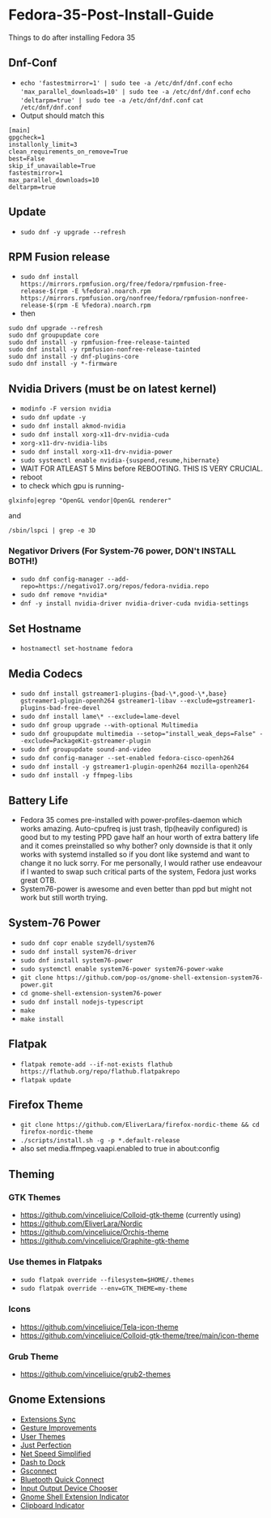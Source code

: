 # Fedora-35-Post-Install-Guide
Things to do after installing Fedora 35
## Dnf-Conf

* `echo 'fastestmirror=1' | sudo tee -a /etc/dnf/dnf.conf`
`echo 'max_parallel_downloads=10' | sudo tee -a /etc/dnf/dnf.conf`
`echo 'deltarpm=true' | sudo tee -a /etc/dnf/dnf.conf`
`cat /etc/dnf/dnf.conf`
* Output should match this
```
[main] 
gpgcheck=1 
installonly_limit=3 
clean_requirements_on_remove=True 
best=False 
skip_if_unavailable=True 
fastestmirror=1 
max_parallel_downloads=10 
deltarpm=true 
```
## Update 
* `sudo dnf -y upgrade --refresh`

## RPM Fusion release

* `sudo dnf install https://mirrors.rpmfusion.org/free/fedora/rpmfusion-free-release-$(rpm -E %fedora).noarch.rpm https://mirrors.rpmfusion.org/nonfree/fedora/rpmfusion-nonfree-release-$(rpm -E %fedora).noarch.rpm`
* then
```
sudo dnf upgrade --refresh
sudo dnf groupupdate core
sudo dnf install -y rpmfusion-free-release-tainted
sudo dnf install -y rpmfusion-nonfree-release-tainted 
sudo dnf install -y dnf-plugins-core
sudo dnf install -y *-firmware
```

## Nvidia Drivers (must be on latest kernel)

* `modinfo -F version nvidia`
* `sudo dnf update -y`
* `sudo dnf install akmod-nvidia`
* `sudo dnf install xorg-x11-drv-nvidia-cuda`
* `xorg-x11-drv-nvidia-libs`
* `sudo dnf install xorg-x11-drv-nvidia-power`
* `sudo systemctl enable nvidia-{suspend,resume,hibernate}`
* WAIT FOR ATLEAST 5 Mins before REBOOTING. THIS IS VERY CRUCIAL.
* reboot
* to check which gpu is running-
```
glxinfo|egrep "OpenGL vendor|OpenGL renderer"
```
and
```
/sbin/lspci | grep -e 3D
```
### Negativor Drivers (For System-76 power, DON't INSTALL BOTH!)
* `sudo dnf config-manager --add-repo=https://negativo17.org/repos/fedora-nvidia.repo`
* `sudo dnf remove *nvidia*`
* `dnf -y install nvidia-driver nvidia-driver-cuda nvidia-settings`

## Set Hostname

* `hostnamectl set-hostname fedora`

## Media Codecs

* `sudo dnf install gstreamer1-plugins-{bad-\*,good-\*,base} gstreamer1-plugin-openh264 gstreamer1-libav --exclude=gstreamer1-plugins-bad-free-devel`
* `sudo dnf install lame\* --exclude=lame-devel`
* `sudo dnf group upgrade --with-optional Multimedia` 
* `sudo dnf groupupdate multimedia --setop="install_weak_deps=False" --exclude=PackageKit-gstreamer-plugin`
* `sudo dnf groupupdate sound-and-video`
* `sudo dnf config-manager --set-enabled fedora-cisco-openh264`
* `sudo dnf install -y gstreamer1-plugin-openh264 mozilla-openh264`
* `sudo dnf install -y ffmpeg-libs`

## Battery Life
* Fedora 35 comes pre-installed with power-profiles-daemon which works amazing. Auto-cpufreq is just trash, tlp(heavily configured) is good but to my testing PPD gave half an hour worth of extra battery life and it comes preinstalled so why bother? only downside is that it only works with systemd installed so if you dont like systemd and want to change it no luck sorry. For me personally, I would rather use endeavour if I wanted to swap such critical parts of the system, Fedora just works great OTB.
* System76-power is awesome and even better than ppd but might not work but still worth trying.

## System-76 Power
* `sudo dnf copr enable szydell/system76`
* `sudo dnf install system76-driver`
* `sudo dnf install system76-power`
* `sudo systemctl enable system76-power system76-power-wake`
* `git clone https://github.com/pop-os/gnome-shell-extension-system76-power.git`
* `cd gnome-shell-extension-system76-power`
* `sudo dnf install nodejs-typescript`
* `make`
* `make install`
 
## Flatpak

* `flatpak remote-add --if-not-exists flathub https://flathub.org/repo/flathub.flatpakrepo`
* `flatpak update`


## Firefox Theme

* `git clone https://github.com/EliverLara/firefox-nordic-theme && cd firefox-nordic-theme`
* `./scripts/install.sh -g -p *.default-release`
* also set media.ffmpeg.vaapi.enabled to true in about:config

## Theming

### GTK Themes
* https://github.com/vinceliuice/Colloid-gtk-theme (currently using)
* https://github.com/EliverLara/Nordic
* https://github.com/vinceliuice/Orchis-theme
* https://github.com/vinceliuice/Graphite-gtk-theme

### Use themes in Flatpaks
* `sudo flatpak override --filesystem=$HOME/.themes`
* `sudo flatpak override --env=GTK_THEME=my-theme` 

### Icons
* https://github.com/vinceliuice/Tela-icon-theme
* https://github.com/vinceliuice/Colloid-gtk-theme/tree/main/icon-theme

### Grub Theme
* https://github.com/vinceliuice/grub2-themes

## Gnome Extensions

* [Extensions Sync](https://extensions.gnome.org/extension/1486/extensions-sync/)
* [Gesture Improvements](https://extensions.gnome.org/extension/4245/gesture-improvements/)
* [User Themes](https://extensions.gnome.org/extension/19/user-themes/)
* [Just Perfection](https://extensions.gnome.org/extension/3843/just-perfection/)
* [Net Speed Simplified](https://extensions.gnome.org/extension/3724/net-speed-simplified/)
* [Dash to Dock](https://extensions.gnome.org/extension/307/dash-to-dock/)
* [Gsconnect](https://extensions.gnome.org/extension/1319/gsconnect/)
* [Bluetooth Quick Connect](https://extensions.gnome.org/extension/1401/bluetooth-quick-connect/)
* [Input Output Device Chooser](https://github.com/mmalafaia/gse-sound-output-device-chooser/tree/patch-1)
* [Gnome Shell Extension Indicator](https://extensions.gnome.org/extension/615/appindicator-support/)
* [Clipboard Indicator](https://extensions.gnome.org/extension/779/clipboard-indicator/)
